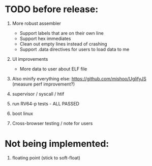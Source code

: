 TODO before release:
================

1) More robust assembler
    - Support labels that are on their own line
    - Support hex immediates
    - Clean out empty lines instead of crashing
    - Support .data directives for users to load data to me

2) UI improvements
    - More data to user about ELF file

3) Also minify everything else: https://github.com/mishoo/UglifyJS (measure perf improvement?)

4) supervisor / syscall / htif

5) run RV64-p tests - ALL PASSED

6) boot linux

7) Cross-browser testing / note for users


Not being implemented:
================

1) floating point (stick to soft-float)
